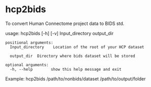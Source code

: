 # hcp2bids
To convert Human Connectome project data to BIDS std.

usage: hcp2bids [-h] [-v] Input_directory output_dir

    positional arguments:
      Input_directory    Location of the root of your HCP dataset

      output_dir  Directory where bids dataset will be stored

    optional arguments:
      -h, --help        show this help message and exit
Example:  hcp2bids /path/to/nonbids/dataset /path/to/output/folder
